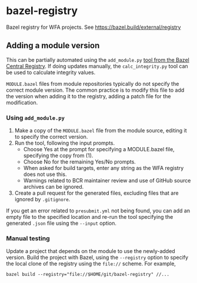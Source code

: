 # bazel-registry

Bazel registry for WFA projects. See https://bazel.build/external/registry

## Adding a module version

This can be partially automated using the `add_module.py`
[tool from the Bazel Central Registry](https://github.com/bazelbuild/bazel-central-registry/tree/main/tools).
If doing updates manually, the `calc_integrity.py` tool can be used to calculate
integrity values.

`MODULE.bazel` files from module repositories typically do not specify the
correct module version. The common practice is to modify this file to add the
version when adding it to the registry, adding a patch file for the
modification.

### Using `add_module.py`

1.  Make a copy of the `MODULE.bazel` file from the module source, editing it to
    specify the correct version.
2.  Run the tool, following the input prompts.
    *   Choose Yes at the prompt for specifying a MODULE.bazel file, specifying
        the copy from (1).
    *   Choose No for the remaining Yes/No prompts.
    *   When asked for build targets, enter any string as the WFA registry does
        not use this.
    *   Warnings related to BCR maintainer review and use of GitHub source
        archives can be ignored.
3.  Create a pull request for the generated files, excluding files that are
    ignored by `.gitignore`.

If you get an error related to `presubmit.yml` not being found, you can add an
empty file to the specified location and re-run the tool specifying the
generated `.json` file using the `--input` option.

### Manual testing

Update a project that depends on the module to use the newly-added version.
Build the project with Bazel, using the `--registry` option to specify the local
clone of the registry using the `file://` scheme. For example,

```shell
bazel build --registry="file://$HOME/git/bazel-registry" //...
```
